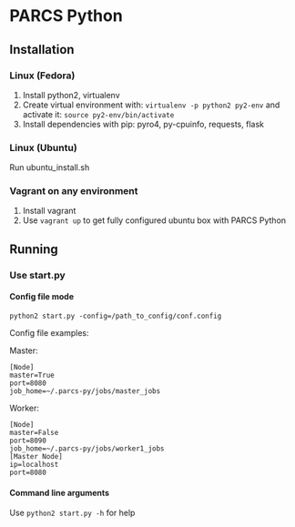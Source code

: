 # PARCS Python

## Installation

### Linux (Fedora)
1. Install python2, virtualenv
2. Create virtual environment with: ```virtualenv -p python2 py2-env``` and activate it: ```source py2-env/bin/activate```
3. Install dependencies with pip: pyro4, py-cpuinfo, requests, flask

### Linux (Ubuntu)
Run ubuntu_install.sh

### Vagrant on any environment
1. Install vagrant
2. Use ```vagrant up``` to get fully configured ubuntu box with PARCS Python

## Running

### Use start.py

#### Config file mode
```python2 start.py -config=/path_to_config/conf.config```

Config file examples:

Master:
```
[Node]
master=True
port=8080
job_home=~/.parcs-py/jobs/master_jobs
```

Worker:
```
[Node]
master=False
port=8090
job_home=~/.parcs-py/jobs/worker1_jobs
[Master Node]
ip=localhost
port=8080
```

#### Command line arguments
Use ```python2 start.py -h``` for help

